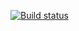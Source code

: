 [![Build status](https://ci.appveyor.com/api/projects/status/ncsg3hagtjvx5cyg/branch/master?svg=true)](https://ci.appveyor.com/project/tatyana24fomina/patterns/branch/master)
